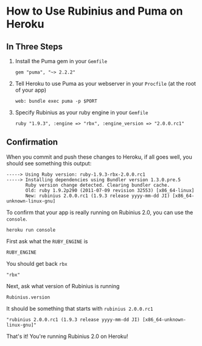 # How to Use Rubinius and Puma on Heroku

## In Three Steps

1. Install the Puma gem in your `Gemfile`

    `gem "puma", "~> 2.2.2"`

2. Tell Heroku to use Puma as your webserver in your `Procfile` (at the root of your app)

    `web: bundle exec puma -p $PORT`

3. Specify Rubinius as your ruby engine in your `Gemfile`

    `ruby "1.9.3", :engine => "rbx", :engine_version => "2.0.0.rc1"`


## Confirmation

When you commit and push these changes to Heroku, if all goes well, you should see something this output:

    -----> Using Ruby version: ruby-1.9.3-rbx-2.0.0.rc1
    -----> Installing dependencies using Bundler version 1.3.0.pre.5
           Ruby version change detected. Clearing bundler cache.
           Old: ruby 1.9.2p290 (2011-07-09 revision 32553) [x86_64-linux]
           New: rubinius 2.0.0.rc1 (1.9.3 release yyyy-mm-dd JI) [x86_64-unknown-linux-gnu]

To confirm that your app is really running on Rubinius 2.0, you can use the `console`.

    heroku run console

First ask what the `RUBY_ENGINE` is

    RUBY_ENGINE

You should get back `rbx`

    "rbx"

Next, ask what version of Rubinius is running

    Rubinius.version

It should be something that starts with `rubinius 2.0.0.rc1`

    "rubinius 2.0.0.rc1 (1.9.3 release yyyy-mm-dd JI) [x86_64-unknown-linux-gnu]"

That's it! You're running Rubinius 2.0 on Heroku!
